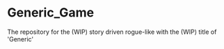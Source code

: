 # Generic_Game
The repository for the (WIP) story driven rogue-like with the (WIP) title of 'Generic'
